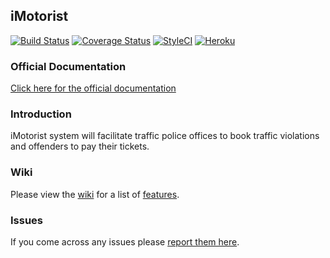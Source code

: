 ## iMotorist

[![Build Status](https://travis-ci.org/iMotorist/imotorist-web-app.svg?branch=master)](https://travis-ci.org/iMotorist/imotorist-web-app) [![Coverage Status](https://coveralls.io/repos/github/iMotorist/imotorist-web-app/badge.svg?branch=master)](https://coveralls.io/github/iMotorist/imotorist-web-app?branch=master) [![StyleCI](https://styleci.io/repos/93291041/shield?branch=master)](https://styleci.io/repos/93291041) [![Heroku](https://heroku-badge.herokuapp.com/?app=heroku-badge&style=flat)](http://imotorist.herokuapp.com)

### Official Documentation

[Click here for the official documentation](http://laravel-boilerplate.com)

### Introduction

iMotorist system will facilitate traffic police offices to book traffic violations and offenders to pay their tickets. 

### Wiki

Please view the [wiki](https://github.com/iMotorist/imotorist-web-app/wiki) for a list of [features](https://github.com/iMotorist/imotorist-web-app/wiki#features).

### Issues

If you come across any issues please [report them here](https://github.com/iMotorist/imotorist-web-app/issues).